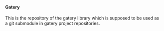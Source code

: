 #### Gatery

This is the repository of the gatery library which is supposed to be used as a git submodule in gatery project repositories.
